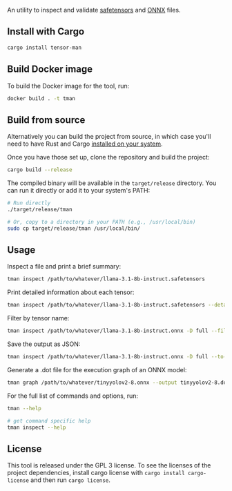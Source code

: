 An utility to inspect and validate [safetensors](https://github.com/huggingface/safetensors) and [ONNX](https://onnx.ai/) files.

## Install with Cargo

```bash
cargo install tensor-man
```

## Build Docker image

To build the Docker image for the tool, run:

```bash
docker build . -t tman  
```

## Build from source

Alternatively you can build the project from source, in which case you'll need to have Rust and Cargo [installed on your system](https://rustup.rs/).

Once you have those set up, clone the repository and build the project:

```bash
cargo build --release
```

The compiled binary will be available in the `target/release` directory. You can run it directly or add it to your system's PATH:

```bash
# Run directly
./target/release/tman

# Or, copy to a directory in your PATH (e.g., /usr/local/bin)
sudo cp target/release/tman /usr/local/bin/
```

## Usage

Inspect a file and print a brief summary:

```bash
tman inspect /path/to/whatever/llama-3.1-8b-instruct.safetensors
```

Print detailed information about each tensor:

```bash
tman inspect /path/to/whatever/llama-3.1-8b-instruct.safetensors --detail full
```

Filter by tensor name:

```bash
tman inspect /path/to/whatever/llama-3.1-8b-instruct.onnx -D full --filter "q_proj"
```

Save the output as JSON:

```bash
tman inspect /path/to/whatever/llama-3.1-8b-instruct.onnx -D full --to-json output.json
```

Generate a .dot file for the execution graph of an ONNX model:

```bash
tman graph /path/to/whatever/tinyyolov2-8.onnx --output tinyyolov2-8.dot
```

For the full list of commands and options, run:

```bash
tman --help

# get command specific help
tman inspect --help
```

## License

This tool is released under the GPL 3 license. To see the licenses of the project dependencies, install cargo license with `cargo install cargo-license` and then run `cargo license`.
